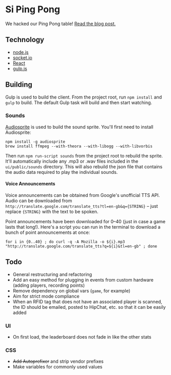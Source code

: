 # Si Ping Pong
We hacked our Ping Pong table! [Read the blog post.](http://sidigital.co/blog/lab-notes-hacking-our-ping-pong-table)

## Technology
- [node.js](http://nodejs.org)
- [socket.io](http://socket.io/)
- [React](http://facebook.github.io/react/)
- [gulp.js](http://gulpjs.com/)

## Building
Gulp is used to build the client. From the project root, run `npm install` and `gulp` to build.
The default Gulp task will build and then start watching.

### Sounds
[Audiosprite](https://github.com/tonistiigi/audiosprite) is used to build the sound sprite.
You'll first need to install Audiosprite:

    npm install -g audiosprite
    brew install ffmpeg --with-theora --with-libogg --with-libvorbis

Then run `npm run-script sounds` from the project root to rebuild the sprite.
It'll automatically include any .mp3 or .wav files included in the `ui/public/sounds` directory.
This will also rebuild the json file that contains the audio data required to play the individual sounds.

#### Voice Announcements
Voice announcements can be obtained from Google's unofficial TTS API. Audio can be downloaded from `http://translate.google.com/translate_tts?tl=en-gb&q={STRING}` – just replace `{STRING}` with the text to be spoken.

Point announcements have been downloaded for 0–40 (just in case a game lasts that long!). Here's a script you can run in the terminal to download a bunch of point announcements at once:

    for i in {0..40} ; do curl -q -A Mozilla -o ${i}.mp3 "http://translate.google.com/translate_tts?q=${i}&tl=en-gb" ; done

## Todo
- General restructuring and refactoring
- Add an easy method for plugging in events from custom hardware (adding players, recording points)
- Remove dependency on global vars (`game`, for example)
- Aim for strict mode compliance
- When an RFID tag that does not have an associated player is scanned, the ID should be emailed, posted to HipChat, etc. so that it can be easily added

### UI
- On first load, the leaderboard does not fade in like the other stats

### CSS
- <del>Add Autoprefixer</del> and strip vendor prefixes
- Make variables for commonly used values